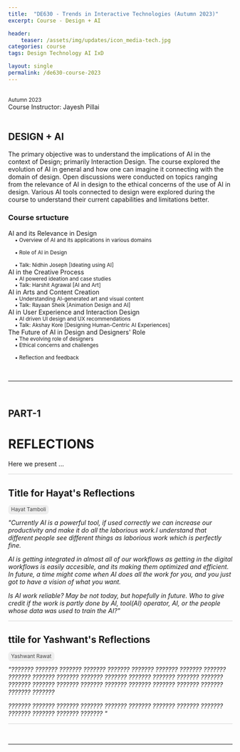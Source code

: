 ```yaml
---
title:  "DE630 - Trends in Interactive Technologies (Autumn 2023)"
excerpt: Course - Design + AI

header:
    teaser: /assets/img/updates/icon_media-tech.jpg
categories: course
tags: Design Technology AI IxD

layout: single
permalink: /de630-course-2023
---
```

<br>
<span style="padding: 0px 0px 4px 0px;"> <small>Autumn 2023</small> </span>
<br>
Course Instructor: Jayesh Pillai
<br><br>

## DESIGN + AI
The primary objective was to understand the implications of AI in the context of Design; primarily Interaction Design. 
The course explored the evolution of AI in general and how one can imagine it connecting with the domain of design. Open discussions were conducted on topics ranging from the relevance of AI in design to the ethical concerns of the use of AI in design. Various AI tools connected to design were explored during the course to understand their current capabilities and limitations better.

### Course srtucture
AI and its Relevance in Design <small>
<br>&emsp;    • Overview of AI and its applications in various domains	
<br>&emsp;    • Role of AI in Design	
<br>&emsp;    • Talk: Nidhin Joseph [Ideating using AI]</small>
<br>AI in the Creative Process 	<small>
<br>&emsp;    • AI powered ideation and case studies
<br>&emsp;    • Talk: Harshit Agrawal [AI and Art]</small>
<br>AI in Arts and Content Creation<small>
<br>&emsp;    • Understanding AI-generated art and visual content
<br>&emsp;    • Talk: Rayaan Sheik [Animation Design and AI]</small>
<br>AI in User Experience and Interaction Design<small>
<br>&emsp;    • AI driven UI design and UX recommendations
<br>&emsp;    • Talk: Akshay Kore [Designing Human-Centric AI Experiences]	</small>
<br>The Future of AI in Design and Designers' Role <small>
<br>&emsp;    • The evolving role of designers
<br>&emsp;    • Ethical concerns and challenges 	
<br>&emsp;    • Reflection and feedback	</small>

<br>
<hr>
<br>

## PART-1
# REFLECTIONS

Here we present ...

<hr style="height:1px;border-width:0;background-color:lightgrey">

## Title for Hayat's Reflections

<span style="padding: 0px 0px 4px 0px; background-color: #eeeeee; color: #444444; border-radius: 7px;"> <small>&nbsp;&nbsp;Hayat Tamboli&nbsp;&nbsp;</small> </span>

<i>"Currently AI is a powerful tool, if used correctly we can increase our productivity and make it do all the laborious work.I understand that different people see different things as laborious work which is perfectly fine.	

AI is getting integrated in almost all of our workflows as getting in the digital workflows is easily accesible, and its making them optimized and efficient. In future, a time might come when AI does all the work for you, and you just got to have a vision of what you want. 	

Is AI work reliable? May be not today, but hopefully in future. 
Who to give credit if the work is partly done by AI, tool(AI) operator, AI, or the people whose data was used to train the AI?"</i>

<hr style="height:1px;border-width:0;background-color:lightgrey">

## ttile for Yashwant's Reflections

<span style="padding: 0px 0px 4px 0px; background-color: #eeeeee; color: #444444; border-radius: 7px;"> <small>&nbsp;&nbsp;Yashwant Rawat&nbsp;&nbsp;</small> </span>

<i>"??????? ??????? ??????? ??????? ??????? ??????? ??????? ??????? ??????? ??????? ??????? ??????? ??????? ??????? ??????? ??????? ??????? ??????? ??????? ??????? ??????? ??????? ??????? ??????? ??????? ??????? ??????? ??????? ??????? 

??????? ??????? ??????? ??????? ??????? ??????? ??????? ??????? ??????? ??????? ??????? ??????? ??????? "</i>

<hr style="height:1px;border-width:0;background-color:lightgrey">



<br>
<hr>
